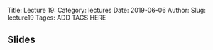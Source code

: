 Title: Lecture 19:
Category: lectures
Date: 2019-06-06
Author: 
Slug: lecture19
Tages: ADD TAGS HERE


## Slides
<!-- - [PDF | Lecture 1: Description]({attach}presentation/Lecture1_Data.pdf) -->